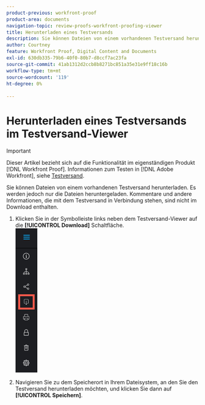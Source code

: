 ```yaml
---
product-previous: workfront-proof
product-area: documents
navigation-topic: review-proofs-workfront-proofing-viewer
title: Herunterladen eines Testversands
description: Sie können Dateien von einem vorhandenen Testversand herunterladen. Es werden jedoch nur die Dateien heruntergeladen. Kommentare und andere Informationen, die mit dem Testversand in Verbindung stehen, sind nicht im Download enthalten.
author: Courtney
feature: Workfront Proof, Digital Content and Documents
exl-id: 630db335-79b6-40f0-80b7-d8ccf7ac23fa
source-git-commit: 41ab1312d2ccb8b8271bc851a35e31e9ff18c16b
workflow-type: tm+mt
source-wordcount: '119'
ht-degree: 0%

---
```


# Herunterladen eines Testversands im Testversand-Viewer

>[!IMPORTANT]
>
>Dieser Artikel bezieht sich auf die Funktionalität im eigenständigen Produkt [!DNL Workfront Proof]. Informationen zum Testen in [!DNL Adobe Workfront], siehe [Testversand](../../../review-and-approve-work/proofing/proofing.md).

Sie können Dateien von einem vorhandenen Testversand herunterladen. Es werden jedoch nur die Dateien heruntergeladen. Kommentare und andere Informationen, die mit dem Testversand in Verbindung stehen, sind nicht im Download enthalten.

1. Klicken Sie in der Symbolleiste links neben dem Testversand-Viewer auf die **[!UICONTROL Download]** Schaltfläche.\
   ![Proofing_Viewer_toolbar_button_-_Download.png](assets/proofing-viewer-toolbar-button---download.png)

1. Navigieren Sie zu dem Speicherort in Ihrem Dateisystem, an den Sie den Testversand herunterladen möchten, und klicken Sie dann auf **[!UICONTROL Speichern]**.
